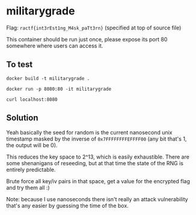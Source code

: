 # militarygrade
Flag: `ractf{int3rEst1ng_M4sk_paTt3rn}` (specified at top of source file)

This container should be run just once, please expose its port 80 somewhere where users can access it.

## To test
`docker build -t militarygrade .`

`docker run -p 8080:80 -it militarygrade`

`curl localhost:8080`

## Solution

Yeah basically the seed for random is the current nanosecond unix timestamp masked by the inverse of `0x7FFFFFFFFEFFFF00` (any bit that's 1, the output will be 0).

This reduces the key space to 2^13, which is easily exhaustible. There are some shenanigans of reseeding, but at that time the state of the RNG is entirely predictable.

Brute force all key/iv pairs in that space, get a value for the encrypted flag and try them all :)

Note: because I use nanoseconds there isn't really an attack vulnerability that's any easier by guessing the time of the box.
